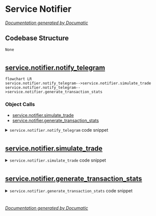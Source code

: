 # Service Notifier

[_Documentation generated by Documatic_](https://www.documatic.com)

<!---Documatic-section-Codebase Structure-start--->
## Codebase Structure

<!---Documatic-block-system_architecture-start--->
```mermaid
None
```
<!---Documatic-block-system_architecture-end--->

# #
<!---Documatic-section-Codebase Structure-end--->

<!---Documatic-section-service.notifier.notify_telegram-start--->
## [service.notifier.notify_telegram](3-service_notifier.md#service.notifier.notify_telegram)

<!---Documatic-section-notify_telegram-start--->
```mermaid
flowchart LR
service.notifier.notify_telegram-->service.notifier.simulate_trade
service.notifier.notify_telegram-->service.notifier.generate_transaction_stats
```

### Object Calls

* [service.notifier.simulate_trade](3-service_notifier.md#service.notifier.simulate_trade)
* [service.notifier.generate_transaction_stats](3-service_notifier.md#service.notifier.generate_transaction_stats)

<!---Documatic-block-service.notifier.notify_telegram-start--->
<details>
	<summary><code>service.notifier.notify_telegram</code> code snippet</summary>

```python
async def notify_telegram():
    symbol = App.config['symbol']
    status = App.status
    signal = App.signal
    signal_side = signal.get('side')
    close_price = signal.get('close_price')
    buy_score = signal.get('buy_score')
    sell_score = signal.get('sell_score')
    close_time = signal.get('close_time')
    model = App.config['signal_model']
    buy_notify_threshold = model['buy_notify_threshold']
    sell_notify_threshold = model['sell_notify_threshold']
    buy_signal_threshold = model['buy_signal_threshold']
    sell_signal_threshold = model['sell_signal_threshold']
    trade_icon_step = model.get('trade_icon_step', 0)
    notify_frequency_minutes = model.get('notify_frequency_minutes', 1)
    if symbol == 'BTCUSDT':
        symbol_char = '₿'
    elif symbol == 'ETHUSDT':
        symbol_char = 'Ξ'
    else:
        symbol_char = symbol
    message = ''
    if signal_side == 'BUY':
        score_steps = np.abs(buy_score - buy_signal_threshold) // trade_icon_step if trade_icon_step else 0
        message = '🟢' * int(score_steps + 1) + f' *BUY: {symbol_char} {int(close_price):,} Score: {buy_score:+.2f}*'
    elif signal_side == 'SELL':
        score_steps = np.abs(sell_score - sell_signal_threshold) // trade_icon_step if trade_icon_step else 0
        message = '🔴' * int(score_steps + 1) + f' *SELL: {symbol_char} {int(close_price):,} Score: {-sell_score:+.2f}*'
    elif close_time.minute % notify_frequency_minutes == 0:
        if buy_score > sell_score:
            message = f'{symbol_char} {int(close_price):,} 📈{buy_score:+.2f}'
        else:
            message = f'{symbol_char} {int(close_price):,} 📉{-sell_score:+.2f}'
    message = message.replace('+', '%2B')
    if not message:
        return
    if buy_score < buy_notify_threshold and sell_score < sell_notify_threshold:
        return
    bot_token = App.config['telegram_bot_token']
    chat_id = App.config['telegram_chat_id']
    try:
        url = 'https://api.telegram.org/bot' + bot_token + '/sendMessage?chat_id=' + chat_id + '&parse_mode=markdown&text=' + message
        response = requests.get(url)
        response_json = response.json()
        if not response_json.get('ok'):
            log.error(f'Error sending notification.')
    except Exception as e:
        log.error(f'Error sending notification: {e}')
    transaction = await simulate_trade()
    if not transaction:
        return
    (profit, profit_percent, profit_descr, profit_percent_descr) = await generate_transaction_stats()
    if transaction.get('status') == 'SELL':
        message = '⚡💰 *SOLD: '
    elif transaction.get('status') == 'BUY':
        message = '⚡💰 *BOUGHT: '
    else:
        log.error(f'ERROR: Should not happen')
    message += f' Profit: {profit_percent:.2f}% {profit:.2f}₮*'
    try:
        url = 'https://api.telegram.org/bot' + bot_token + '/sendMessage?chat_id=' + chat_id + '&parse_mode=markdown&text=' + message
        response = requests.get(url)
        response_json = response.json()
        if not response_json.get('ok'):
            log.error(f'Error sending notification.')
    except Exception as e:
        log.error(f'Error sending notification: {e}')
    if transaction.get('status') == 'SELL':
        message = '↗ *LONG transactions stats (4 weeks)*\n'
    elif transaction.get('status') == 'BUY':
        message = '↘ *SHORT transactions stats (4 weeks)*\n'
    else:
        log.error(f'ERROR: Should not happen')
    message += f"🔸sum={profit_percent_descr['count'] * profit_percent_descr['mean']:.2f}% 🔸count={int(profit_percent_descr['count'])}\n"
    message += f"🔸mean={profit_percent_descr['mean']:.2f}% 🔸std={profit_percent_descr['std']:.2f}%\n"
    message += f"🔸min={profit_percent_descr['min']:.2f}% 🔸median={profit_percent_descr['50%']:.2f}% 🔸max={profit_percent_descr['max']:.2f}%\n"
    try:
        url = 'https://api.telegram.org/bot' + bot_token + '/sendMessage?chat_id=' + chat_id + '&parse_mode=markdown&text=' + message
        response = requests.get(url)
        response_json = response.json()
        if not response_json.get('ok'):
            log.error(f'Error sending notification.')
    except Exception as e:
        log.error(f'Error sending notification: {e}')
```
</details>
<!---Documatic-block-service.notifier.notify_telegram-end--->
<!---Documatic-section-notify_telegram-end--->

# #
<!---Documatic-section-service.notifier.notify_telegram-end--->

<!---Documatic-section-service.notifier.simulate_trade-start--->
## [service.notifier.simulate_trade](3-service_notifier.md#service.notifier.simulate_trade)

<!---Documatic-section-simulate_trade-start--->
<!---Documatic-block-service.notifier.simulate_trade-start--->
<details>
	<summary><code>service.notifier.simulate_trade</code> code snippet</summary>

```python
async def simulate_trade():
    symbol = App.config['symbol']
    status = App.status
    signal = App.signal
    signal_side = signal.get('side')
    close_price = signal.get('close_price')
    buy_score = signal.get('buy_score')
    sell_score = signal.get('sell_score')
    close_time = signal.get('close_time')
    t_status = App.transaction.get('status')
    t_price = App.transaction.get('price')
    if signal_side == 'BUY' and (not t_status or t_status == 'SELL'):
        profit = t_price - close_price if t_price else 0.0
        t_dict = dict(timestamp=str(close_time), price=close_price, profit=profit, status='BUY')
    elif signal_side == 'SELL' and (not t_status or t_status == 'BUY'):
        profit = close_price - t_price if t_price else 0.0
        t_dict = dict(timestamp=str(close_time), price=close_price, profit=profit, status='SELL')
    else:
        return None
    App.transaction = t_dict
    with open(transaction_file, 'a+') as f:
        f.write(','.join([f'{v:.2f}' if isinstance(v, float) else str(v) for v in t_dict.values()]) + '\n')
    return t_dict
```
</details>
<!---Documatic-block-service.notifier.simulate_trade-end--->
<!---Documatic-section-simulate_trade-end--->

# #
<!---Documatic-section-service.notifier.simulate_trade-end--->

<!---Documatic-section-service.notifier.generate_transaction_stats-start--->
## [service.notifier.generate_transaction_stats](3-service_notifier.md#service.notifier.generate_transaction_stats)

<!---Documatic-section-generate_transaction_stats-start--->
<!---Documatic-block-service.notifier.generate_transaction_stats-start--->
<details>
	<summary><code>service.notifier.generate_transaction_stats</code> code snippet</summary>

```python
async def generate_transaction_stats():
    df = pd.read_csv(transaction_file, parse_dates=[0], header=None, names=['timestamp', 'close', 'profit', 'status'])
    mask = df['timestamp'] >= datetime.now() - timedelta(weeks=4)
    df = df[max(mask.idxmax() - 1, 0):]
    df['prev_close'] = df['close'].shift()
    df['profit_percent'] = df.apply(lambda x: 100.0 * x['profit'] / x['prev_close'], axis=1)
    df = df.iloc[1:]
    long_df = df[df['status'] == 'SELL']
    short_df = df[df['status'] == 'BUY']
    last_transaction = df.iloc[-1]
    transaction_dt = last_transaction['timestamp']
    transaction_type = last_transaction['status']
    profit = last_transaction['profit']
    profit_percent = last_transaction['profit_percent']
    if transaction_type == 'SELL':
        df2 = long_df
    elif transaction_type == 'BUY':
        df2 = short_df
    profit_sum = df2['profit'].sum()
    profit_descr = df2['profit'].describe()
    profit_percent_sum = df2['profit_percent'].sum()
    profit_percent_descr = df2['profit_percent'].describe()
    return (profit, profit_percent, profit_descr, profit_percent_descr)
```
</details>
<!---Documatic-block-service.notifier.generate_transaction_stats-end--->
<!---Documatic-section-generate_transaction_stats-end--->

# #
<!---Documatic-section-service.notifier.generate_transaction_stats-end--->

[_Documentation generated by Documatic_](https://www.documatic.com)